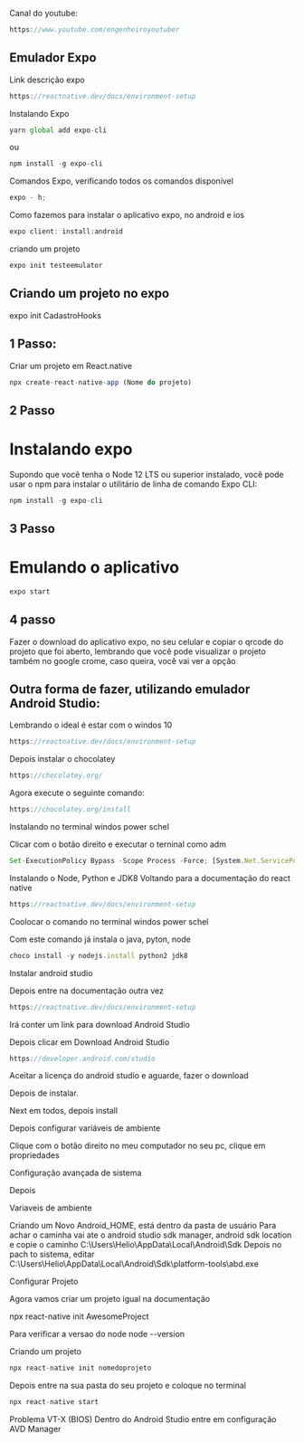 Canal do youtube:

```js
https://www.youtube.com/engenheiroyoutuber
```

## Emulador Expo

Link descrição expo

```js
https://reactnative.dev/docs/environment-setup
```

Instalando Expo

```js
yarn global add expo-cli
```

ou

```js
npm install -g expo-cli
```

Comandos Expo, verificando todos os comandos disponível

```js
expo - h;
```

Como fazemos para instalar o aplicativo expo, no android e ios

```js
expo client: install:android
```

criando um projeto

```js
expo init testeemulator
```

## Criando um projeto no expo

expo init CadastroHooks

## 1 Passo:

Criar um projeto em React.native

```js
npx create-react-native-app (Nome do projeto)
```

## 2 Passo

# Instalando expo

Supondo que você tenha o Node 12 LTS ou superior instalado, você pode usar o npm
para instalar o utilitário de linha de comando Expo CLI:

```js
npm install -g expo-cli
```

## 3 Passo

# Emulando o aplicativo

```js
expo start
```

## 4 passo

Fazer o download do aplicativo expo, no seu celular e copiar o qrcode do projeto
que foi aberto, lembrando que você pode visualizar o projeto também no google
crome, caso queira, você vai ver a opção

## Outra forma de fazer, utilizando emulador Android Studio:

Lembrando o ideal é estar com o windos 10

```js
https://reactnative.dev/docs/environment-setup
```

Depois instalar o chocolatey

```js
https://chocolatey.org/
```

Agora execute o seguinte comando:

```js
https://chocolatey.org/install
```

Instalando no terminal windos power schel

Clicar com o botão direito e executar o terninal como adm

```js
Set-ExecutionPolicy Bypass -Scope Process -Force; [System.Net.ServicePointManager]::SecurityProtocol = [System.Net.ServicePointManager]::SecurityProtocol -bor 3072; iex ((New-Object System.Net.WebClient).DownloadString('https://community.chocolatey.org/install.ps1'))
```

Instalando o Node, Python e JDK8 Voltando para a documentação do react native

```js
https://reactnative.dev/docs/environment-setup
```

Coolocar o comando no terminal windos power schel

Com este comando já instala o java, pyton, node

```js
choco install -y nodejs.install python2 jdk8
```

Instalar android studio

Depois entre na documentação outra vez

```js
https://reactnative.dev/docs/environment-setup
```

Irá conter um link para download Android Studio

Depois clicar em Download Android Studio

```js
https://developer.android.com/studio
```

Aceitar a licença do android studio e aguarde, fazer o download

Depois de instalar.

Next em todos, depois install

Depois configurar variáveis de ambiente

Clique com o botão direito no meu computador no seu pc, clique em propriedades

Configuração avançada de sistema

Depois

Variaveis de ambiente

Criando um Novo Android_HOME, está dentro da pasta de usuário Para achar o
caminha vai ate o android studio sdk manager, android sdk location e copie o
caminho C:\Users\Helio\AppData\Local\Android\Sdk Depois no pach to sistema,
editar C:\Users\Helio\AppData\Local\Android\Sdk\platform-tools\abd.exe

Configurar Projeto

Agora vamos criar um projeto igual na documentação

npx react-native init AwesomeProject

Para verificar a versao do node node --version

Criando um projeto

```js
npx react-native init nomedoprojeto
```

Depois entre na sua pasta do seu projeto e coloque no terminal

```js
npx react-native start
```

Problema VT-X (BIOS) Dentro do Android Studio entre em configuração AVD Manager
